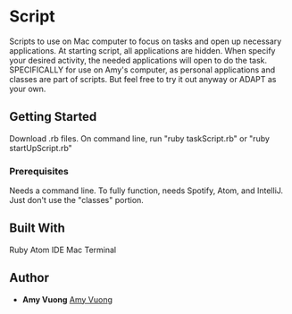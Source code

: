 # Script

Scripts to use on Mac computer to focus on tasks and open up necessary applications.
At starting script, all applications are hidden. When specify your desired activity, the needed applications will open to do the task.
SPECIFICALLY for use on Amy's computer, as personal applications and classes are part of scripts.
But feel free to try it out anyway or ADAPT as your own.

## Getting Started

Download .rb files.
On command line, run "ruby taskScript.rb" or "ruby startUpScript.rb"

### Prerequisites

Needs a command line.
To fully function, needs Spotify, Atom, and IntelliJ. 
Just don't use the "classes" portion.


## Built With

Ruby
Atom IDE
Mac Terminal


## Author

* **Amy Vuong** [Amy Vuong](https://github.com/amyamyV)


